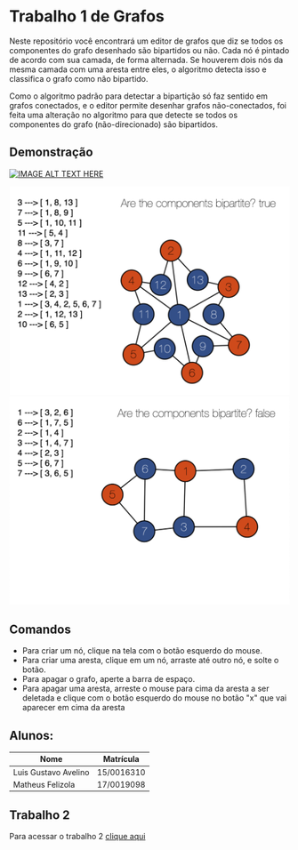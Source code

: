 # Trabalho 1 de Grafos
Neste repositório você encontrará um editor de grafos que diz se todos os componentes do grafo desenhado são bipartidos ou não. Cada nó é pintado de acordo com sua camada, de forma alternada. Se houverem dois nós da mesma camada com uma aresta entre eles, o algoritmo detecta isso e classifica o grafo como não bipartido.

Como o algoritmo padrão para detectar a bipartição só faz sentido em grafos conectados, e o editor permite desenhar grafos não-conectados, foi feita uma alteração no algoritmo para que detecte se todos os componentes do grafo (não-direcionado) são bipartidos.

## Demonstração

[![IMAGE ALT TEXT HERE](https://img.youtube.com/vi/lizohPcGO3A/0.jpg)](https://www.youtube.com/watch?v=lizohPcGO3A)

![Grafo bipartido](Images/Bipartite-true.png)
![Grafo não-bipartido](Images/Bipartite-false.png)

## Comandos
- Para criar um nó, clique na tela com o botão esquerdo do mouse.
- Para criar uma aresta, clique em um nó, arraste até outro nó, e solte o botão.
- Para apagar o grafo, aperte a barra de espaço.
- Para apagar uma aresta, arreste o mouse para cima da aresta a ser deletada e clique com o botão esquerdo do mouse no botão "x" que vai aparecer em cima da aresta

## Alunos:

|Nome|Matrícula|
|--|--|
|Luis Gustavo Avelino |15/0016310|
|Matheus Felizola|17/0019098|

## Trabalho 2
Para acessar o trabalho 2 [clique aqui](https://github.com/projeto-de-algoritmos/Trabalhos-1-e-2---Grafos---Luis-Gustavo-Avelino-e-Matheus-Felizola/tree/trabalho2)
